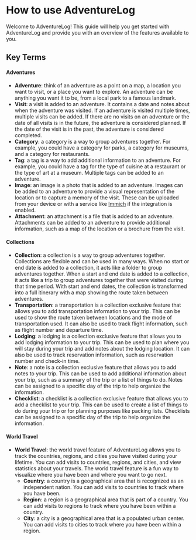 # How to use AdventureLog

Welcome to AdventureLog! This guide will help you get started with AdventureLog and provide you with an overview of the features available to you.

## Key Terms

#### Adventures

- **Adventure**: think of an adventure as a point on a map, a location you want to visit, or a place you want to explore. An adventure can be anything you want it to be, from a local park to a famous landmark.
- **Visit**: a visit is added to an adventure. It contains a date and notes about when the adventure was visited. If an adventure is visited multiple times, multiple visits can be added. If there are no visits on an adventure or the date of all visits is in the future, the adventure is considered planned. If the date of the visit is in the past, the adventure is considered completed.
- **Category**: a category is a way to group adventures together. For example, you could have a category for parks, a category for museums, and a category for restaurants.
- **Tag**: a tag is a way to add additional information to an adventure. For example, you could have a tag for the type of cuisine at a restaurant or the type of art at a museum. Multiple tags can be added to an adventure.
- **Image**: an image is a photo that is added to an adventure. Images can be added to an adventure to provide a visual representation of the location or to capture a memory of the visit. These can be uploaded from your device or with a service like [Immich](/docs/configuration/immich_integration) if the integration is enabled.
- **Attachment**: an attachment is a file that is added to an adventure. Attachments can be added to an adventure to provide additional information, such as a map of the location or a brochure from the visit.

#### Collections

- **Collection**: a collection is a way to group adventures together. Collections are flexible and can be used in many ways. When no start or end date is added to a collection, it acts like a folder to group adventures together. When a start and end date is added to a collection, it acts like a trip to group adventures together that were visited during that time period. With start and end dates, the collection is transformed into a full itinerary with a map showing the route taken between adventures.
- **Transportation**: a transportation is a collection exclusive feature that allows you to add transportation information to your trip. This can be used to show the route taken between locations and the mode of transportation used. It can also be used to track flight information, such as flight number and departure time.
- **Lodging**: a lodging is a collection exclusive feature that allows you to add lodging information to your trip. This can be used to plan where you will stay during your trip and add notes about the lodging location. It can also be used to track reservation information, such as reservation number and check-in time.
- **Note**: a note is a collection exclusive feature that allows you to add notes to your trip. This can be used to add additional information about your trip, such as a summary of the trip or a list of things to do. Notes can be assigned to a specific day of the trip to help organize the information.
- **Checklist**: a checklist is a collection exclusive feature that allows you to add a checklist to your trip. This can be used to create a list of things to do during your trip or for planning purposes like packing lists. Checklists can be assigned to a specific day of the trip to help organize the information.

#### World Travel

- **World Travel**: the world travel feature of AdventureLog allows you to track the countries, regions, and cities you have visited during your lifetime. You can add visits to countries, regions, and cities, and view statistics about your travels. The world travel feature is a fun way to visualize where you have been and where you want to go next.
  - **Country**: a country is a geographical area that is recognized as an independent nation. You can add visits to countries to track where you have been.
  - **Region**: a region is a geographical area that is part of a country. You can add visits to regions to track where you have been within a country.
  - **City**: a city is a geographical area that is a populated urban center. You can add visits to cities to track where you have been within a region.

